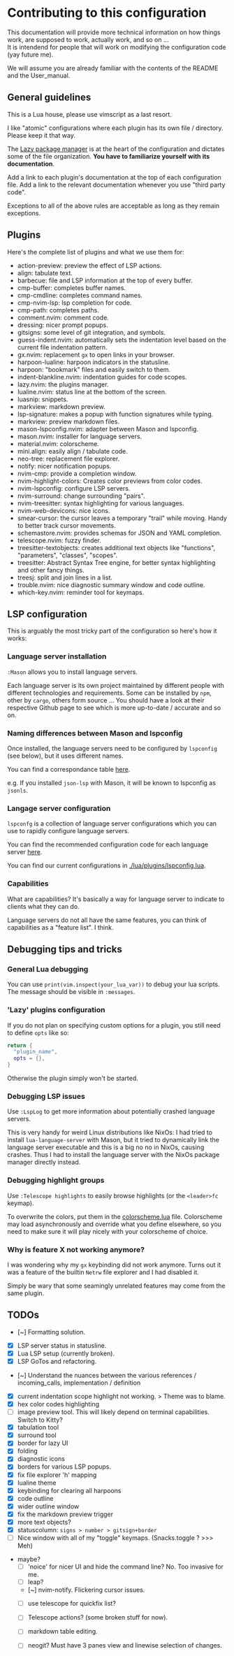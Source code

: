 # Contributing to this configuration

This documentation will provide more technical information on how things work,
are supposed to work, actually work, and so on ...  
It is intendend for people that will work on modifying the configuration code
(yay future me).

We will assume you are already familiar with the contents of the README and the
User_manual.


## General guidelines

This is a Lua house, please use vimscript as a last resort.

I like "atomic" configurations where each plugin has its own file / directory.
Please keep it that way.

The [Lazy package manager](https://github.com/folke/lazy.nvim) is at the heart
of the configuration and dictates some
of the file organization. **You have to familiarize yourself with its
documentation**.

Add a link to each plugin's documentation at the top of each configuration
file.
Add a link to the relevant documentation whenever you use "third party code".

Exceptions to all of the above rules are acceptable as long as they remain
exceptions.


## Plugins

Here's the complete list of plugins and what we use them for:
- action-preview: preview the effect of LSP actions.
- align: tabulate text.
- barbecue: file and LSP information at the top of every buffer.
- cmp-buffer: completes buffer names.
- cmp-cmdline: completes command names.
- cmp-nvim-lsp: lsp completion for code.
- cmp-path: completes paths.
- comment.nvim: comment code.
- dressing: nicer prompt popups.
- gitsigns: some level of git integration, and symbols.
- guess-indent.nvim: automatically sets the indentation level based on the
  current file indentation pattern.
- gx.nvim: replacement `gx` to open links in your browser.
- harpoon-lualine: harpoon indicators in the statusline.
- harpoon: "bookmark" files and easily switch to them.
- indent-blankline.nvim: indentation guides for code scopes.
- lazy.nvim: the plugins manager.
- lualine.nvim: status line at the bottom of the screen.
- luasnip: snippets.
- markview: markdown preview.
- lsp-signature: makes a popup with function signatures while typing.
- markview: preview markdown files.
- mason-lspconfig.nvim: adapter between Mason and lspconfig.
- mason.nvim: installer for language servers.
- material.nvim: colorscheme.
- mini.align: easily align / tabulate code.
- neo-tree: replacement file explorer.
- notify: nicer notification popups.
- nvim-cmp: provide a completion window.
- nvim-highlight-colors: Creates color previews from color codes.
- nvim-lspconfig: configure LSP servers.
- nvim-surround: change surrounding "pairs".
- nvim-treesitter: syntax highlighting for various languages.
- nvim-web-devicons: nice icons.
- smear-cursor: the cursor leaves a temporary "trail" while moving. Handy
  to better track cursor movements.
- schemastore.nvim: provides schemas for JSON and YAML completion.
- telescope.nvim: fuzzy finder.
- treesitter-textobjects: creates additional text objects like
  "functions", "parameters", "classes", "scopes".
- treesitter: Abstract Syntax Tree engine, for better syntax highlighting
  and other fancy things.
- treesj: split and join lines in a list.
- trouble.nvim: nice diagnostic summary window and code outline.
- which-key.nvim: reminder tool for keymaps.



## LSP configuration

This is arguably the most tricky part of the configuration so here's how it
works:


### Language server installation

`:Mason` allows you to install language servers.

Each language server is its own project maintained by different people with
different technologies and requirements. Some can be installed by `npm`,
other by `cargo`, others form source ... You should have a look at their
respective Github page to see which is more up-to-date / accurate and so on.


### Naming differences between Mason and lspconfig

Once installed, the language servers need to be configured by `lspconfig` (see
below), but it uses different names.

You can find a correspondance table
[here](https://github.com/williamboman/mason-lspconfig.nvim/blob/main/doc/server-mapping.md).

e.g. If you installed `json-lsp` with Mason, it will be known to lspconfig as
`jsonls`.


### Langage server configuration

`lspconfg` is a collection of language server configurations which you can use
to rapidly configure language servers.

You can find the recommended configuration code for each language server
[here](https://github.com/neovim/nvim-lspconfig/blob/master/doc/server_configurations.md).

You can find our current configurations in
[./lua/plugins/lspconfig.lua](./lua/plugins/lspconfig.lua).


### Capabilities

What are capabilities? It's basically a way for language server to indicate to
clients what they can do.

Language servers do not all have the same features, you can think of
capabilities as a "feature list". I think.


## Debugging tips and tricks


### General Lua debugging

You can use `print(vim.inspect(your_lua_var))` to debug your lua scripts.
The message should be visible in `:messages`.


### 'Lazy' plugins configuration

If you do not plan on specifying custom options for a plugin, you still need to
define `opts` like so:
```lua
return {
  "plugin_name",
  opts = {},
}
```

Otherwise the plugin simply won't be started.


### Debugging LSP issues

Use `:LspLog` to get more information about potentially crashed language
servers.

This is very handy for weird Linux distributions like NixOs: I had tried to
install `lua-language-server` with Mason, but it tried to dynamically link the
language server executable and this is a big no no in NixOs, causing crashes.
Thus I had to install the language server with the NixOs package manager
directly instead.


### Debugging highlight groups

Use `:Telescope highlights` to easily browse highlights (or the `<leader>fc`
keymap).

To overwrite the colors, put them in the
[colorscheme.lua](./lua/plugins/colorscheme.lua) file. Colorscheme may load
asynchronously and override what you define elsewhere, so you need to make sure
it will play nicely with your colorscheme of choice.


### Why is feature X not working anymore?

I was wondering why my `gx` keybinding did not work anymore. Turns out it was a
feature of the builtin `Netrw` file explorer and I had disabled it.

Simply be wary that some seamingly unrelated features may come from the same
plugin.


## TODOs

- [~] Formatting solution.
- [x] LSP server status in statusline.
- [x] Lua LSP setup (currently broken).
- [x] LSP GoTos and refactoring.
- [~] Understand the nuances between the various references / incoming_calls, implementation / definition
- [x] current indentation scope highlight not working. > Theme was to blame.
- [x] hex color codes highlighting
- [ ] image preview tool. This will likely depend on terminal capabilities.
      Switch to Kitty?
- [x] tabulation tool
- [x] surround tool
- [x] border for lazy UI
- [x] folding
- [x] diagnostic icons
- [x] borders for various LSP popups.
- [x] fix file explorer 'h' mapping
- [x] lualine theme
- [x] keybinding for clearing all harpoons
- [x] code outline
- [x] wider outline window
- [x] fix the markdown preview trigger
- [x] more text objects?
- [x] statuscolumn: `signs > number > gitsign+border`
- [ ] Nice window with all of my "toggle" keymaps. (Snacks.toggle ? >>> Meh)
- maybe?
  - [ ] 'noice' for nicer UI and hide the command line? No. Too invasive for me.
  - [ ] leap?
  - [~] nvim-notify. Flickering cursor issues.
  - [ ] use telescope for quickfix list?
  - [ ] Telescope actions? (some broken stuff for now).
  - [ ] markdown table editing.
  - [ ] neogit? Must have 3 panes view and linewise selection of changes.

